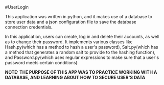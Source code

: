 #UserLogin

This application was written in python, and it makes use of a database to store user data and a json configuration file to save the database connection credentials.

In this application, users can create, log in and delete their accounts, as well as to change their password.
It implements various classes like Hash.py(which has a method to hash a user's password), Salt.py(which has a method that generates a random salt to provide to the hashing function), and Password.py(which uses regular expressions to make sure that a user's password meets certain conditions)

**NOTE: THE PURPOSE OF THIS APP WAS TO PRACTICE WORKING WITH A DATABASE, AND LEARNING ABOUT HOW TO SECURE USER'S DATA**
